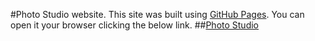 #Photo Studio website.
This site was built using [GitHub Pages](https://pages.github.com/).
You can open it your browser clicking the below link.
##[Photo Studio](https://hnmn3.github.io/Photo_Studio/)
